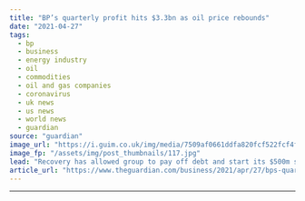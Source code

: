 ```yaml
---
title: "BP’s quarterly profit hits $3.3bn as oil price rebounds"
date: "2021-04-27"
tags: 
  - bp
  - business
  - energy industry
  - oil
  - commodities
  - oil and gas companies
  - coronavirus
  - uk news
  - us news
  - world news
  - guardian
source: "guardian"
image_url: "https://i.guim.co.uk/img/media/7509af0661ddfa820fcf522fcf4f18fbbf6d7100/0_0_2615_1569/master/2615.jpg?width=460&quality=85&auto=format&fit=max&s=5720859584f29ae20484a3dca7843b22"
image_fp: "/assets/img/post_thumbnails/117.jpg"
lead: "Recovery has allowed group to pay off debt and start its $500m share buyback scheme earlier than expectedCoronavirus – latest updatesSee all our coronavirus coverageBP has reported its biggest quarterly profit since the Covid pandemic began, and will..."
article_url: "https://www.theguardian.com/business/2021/apr/27/bps-quarterly-profit-hits-33bn-as-oil-price-rebounds"
---
```


---
